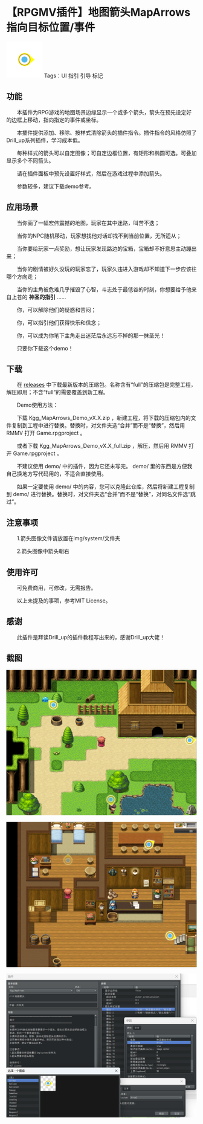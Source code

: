 # 【RPGMV插件】地图箭头MapArrows 指向目标位置/事件

![=>](./README/Kgg_Arrow2.png "箭头")
Tags：UI 指引 引导 标记

 ## 功能

　　本插件为RPG游戏的地图场景边缘显示一个或多个箭头，箭头在预先设定好的边框上移动，指向指定的事件或坐标。

　　本插件提供添加、移除、按样式清除箭头的插件指令。插件指令的风格仿照了Drill_up系列插件，学习成本低。

　　每种样式的箭头可以自定图像；可自定边框位置，有矩形和椭圆可选。可叠加显示多个不同箭头。

　　请在插件面板中预先设置好样式，然后在游戏过程中添加箭头。

　　参数较多，建议下载demo参考。

## 应用场景

　　当你画了一幅宏伟震撼的地图，玩家在其中迷路，叫苦不迭；

　　当你的NPC随机移动，玩家想找他对话却找不到当前位置，无所适从；

　　当你要给玩家一点奖励，想让玩家发现路边的宝箱，宝箱却不好意思主动蹦出来；

　　当你的剧情被好久没玩的玩家忘了，玩家久违进入游戏却不知道下一步应该往哪个方向走；

　　当你的主角被危难几乎摧毁了心智，斗志处于最低谷的时刻，你想要给予他来自上苍的 **神圣的指引** ......

　　你，可以解除他们的疑惑和苦闷；

　　你，可以指引他们获得快乐和信念；

　　你，可以成为你笔下主角走出迷茫后永远忘不掉的那一抹圣光！

　　只要你下载这个demo！

## 下载

　　在 [releases](https://github.com/KggFromChina/Kgg_MapArrows_Demo/releases) 中下载最新版本的压缩包。名称含有“full”的压缩包是完整工程，解压即用；不含“full”的需要覆盖到新工程。

　　Demo使用方法：

　　下载 Kgg_MapArrows_Demo_vX.X.zip ，新建工程，将下载的压缩包内的文件复制到工程中进行替换。替换时，对文件夹选“合并”而不是“替换”，然后用 RMMV 打开 Game.rpgproject 。

　　或者下载 Kgg_MapArrows_Demo_vX.X_full.zip ，解压，然后用 RMMV 打开 Game.rpgproject 。

　　不建议使用 demo/ 中的插件，因为它还未写完。 demo/ 里的东西是方便我自己换地方写代码用的，不适合直接使用。

　　如果一定要使用 demo/ 中的内容，您可以克隆此仓库，然后将新建工程复制到 demo/ 进行替换。替换时，对文件夹选“合并”而不是“替换”，对同名文件选“跳过”。

## 注意事项

　　1.箭头图像文件请放置在img/system/文件夹

　　2.箭头图像中箭头朝右

## 使用许可

　　可免费商用，可修改，无需报告。

　　以上未提及的事项，参考MIT License。

## 感谢

　　此插件是拜读Drill_up的插件教程写出来的，感谢Drill_up大佬！

## 截图

![demo_野外截图](./README/地图箭头插件3.png "demo_野外")

![demo_旅馆截图](./README/地图箭头插件2.png "demo_旅馆")

![插件设置截图](./README/地图箭头插件1.png "插件设置")
